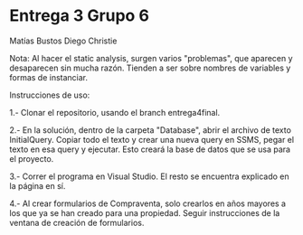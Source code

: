 # Entrega 3 Grupo 6

Matías Bustos
Diego Christie

Nota: Al hacer el static analysis, surgen varios "problemas", que aparecen y desaparecen sin mucha razón. Tienden  a ser sobre nombres de variables y formas de instanciar.

Instrucciones de uso:

1.- Clonar el repositorio, usando el branch entrega4final.

2.- En la solución, dentro de la carpeta "Database", abrir el archivo de texto InitialQuery. Copiar todo el texto y crear una nueva query en SSMS, pegar el texto en esa query y ejecutar. Esto creará la base de datos que se usa para el proyecto.

3.- Correr el programa en Visual Studio. El resto se encuentra explicado en la página en sí.

4.- Al crear formularios de Compraventa, solo crearlos en años mayores a los que ya se han creado para una propiedad. Seguir instrucciones de la ventana de creación de formularios.
